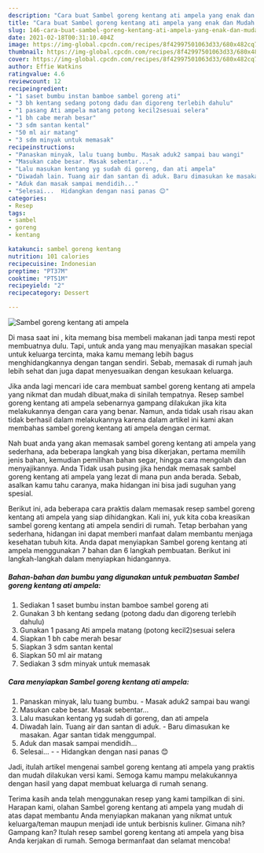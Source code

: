 ```yaml
---
description: "Cara buat Sambel goreng kentang ati ampela yang enak dan Mudah Dibuat"
title: "Cara buat Sambel goreng kentang ati ampela yang enak dan Mudah Dibuat"
slug: 146-cara-buat-sambel-goreng-kentang-ati-ampela-yang-enak-dan-mudah-dibuat
date: 2021-02-18T00:31:10.404Z
image: https://img-global.cpcdn.com/recipes/8f42997501063d33/680x482cq70/sambel-goreng-kentang-ati-ampela-foto-resep-utama.jpg
thumbnail: https://img-global.cpcdn.com/recipes/8f42997501063d33/680x482cq70/sambel-goreng-kentang-ati-ampela-foto-resep-utama.jpg
cover: https://img-global.cpcdn.com/recipes/8f42997501063d33/680x482cq70/sambel-goreng-kentang-ati-ampela-foto-resep-utama.jpg
author: Effie Watkins
ratingvalue: 4.6
reviewcount: 12
recipeingredient:
- "1 saset bumbu instan bamboe sambel goreng ati"
- "3 bh kentang sedang potong dadu dan digoreng terlebih dahulu"
- "1 pasang Ati ampela matang potong kecil2sesuai selera"
- "1 bh cabe merah besar"
- "3 sdm santan kental"
- "50 ml air matang"
- "3 sdm minyak untuk memasak"
recipeinstructions:
- "Panaskan minyak, lalu tuang bumbu. Masak aduk2 sampai bau wangi"
- "Masukan cabe besar. Masak sebentar..."
- "Lalu masukan kentang yg sudah di goreng, dan ati ampela"
- "Diwadah lain. Tuang air dan santan di aduk. Baru dimasukan ke masakan. Agar santan tidak menggumpal."
- "Aduk dan masak sampai mendidih..."
- "Selesai...  Hidangkan dengan nasi panas 😊"
categories:
- Resep
tags:
- sambel
- goreng
- kentang

katakunci: sambel goreng kentang 
nutrition: 101 calories
recipecuisine: Indonesian
preptime: "PT37M"
cooktime: "PT51M"
recipeyield: "2"
recipecategory: Dessert

---
```



![Sambel goreng kentang ati ampela](https://img-global.cpcdn.com/recipes/8f42997501063d33/680x482cq70/sambel-goreng-kentang-ati-ampela-foto-resep-utama.jpg)

Di masa  saat ini , kita memang bisa membeli makanan jadi tanpa mesti repot membuatnya dulu. Tapi, untuk anda yang mau menyajikan masakan special untuk keluarga tercinta, maka kamu memang lebih bagus menghidangkannya dengan tangan sendiri. Sebab, memasak di rumah jauh lebih sehat dan juga dapat menyesuaikan dengan kesukaan keluarga.

Jika anda lagi mencari ide cara membuat sambel goreng kentang ati ampela yang nikmat dan mudah dibuat,maka di sinilah tempatnya. Resep sambel goreng kentang ati ampela  sebenarnya gampang dilakukan jika kita melakukannya dengan cara yang benar. Namun, anda tidak usah risau akan tidak berhasil dalam melakukannya 
karena dalam artikel ini kami akan membahas sambel goreng kentang ati ampela dengan cermat.  



Nah buat anda yang akan memasak sambel goreng kentang ati ampela yang sederhana, ada beberapa langkah yang bisa dikerjakan, pertama memilih jenis bahan, kemudian pemilihan bahan segar, hingga cara mengolah dan menyajikannya. Anda Tidak usah pusing jika hendak memasak sambel goreng kentang ati ampela yang lezat di mana pun anda berada. Sebab, asalkan kamu  tahu caranya, maka hidangan ini bisa jadi suguhan yang spesial.

Berikut ini, ada beberapa cara praktis  dalam memasak resep sambel goreng kentang ati ampela yang siap dihidangkan. Kali ini, yuk kita coba kreasikan sambel goreng kentang ati ampela sendiri di rumah. Tetap berbahan yang sederhana, hidangan ini dapat memberi manfaat dalam membantu menjaga kesehatan tubuh kita. Anda dapat menyiapkan Sambel goreng kentang ati ampela menggunakan 7 bahan dan 6 langkah pembuatan. Berikut ini langkah-langkah dalam menyiapkan hidangannya.

<!--inarticleads1-->

##### Bahan-bahan dan bumbu yang digunakan untuk pembuatan Sambel goreng kentang ati ampela:

1. Sediakan 1 saset bumbu instan bamboe sambel goreng ati
1. Gunakan 3 bh kentang sedang (potong dadu dan digoreng terlebih dahulu)
1. Gunakan 1 pasang Ati ampela matang (potong kecil2)sesuai selera
1. Siapkan 1 bh cabe merah besar
1. Siapkan 3 sdm santan kental
1. Siapkan 50 ml air matang
1. Sediakan 3 sdm minyak untuk memasak




<!--inarticleads2-->

##### Cara menyiapkan Sambel goreng kentang ati ampela:

1. Panaskan minyak, lalu tuang bumbu. - Masak aduk2 sampai bau wangi
1. Masukan cabe besar. Masak sebentar...
1. Lalu masukan kentang yg sudah di goreng, dan ati ampela
1. Diwadah lain. Tuang air dan santan di aduk. - Baru dimasukan ke masakan. Agar santan tidak menggumpal.
1. Aduk dan masak sampai mendidih...
1. Selesai... -  - Hidangkan dengan nasi panas 😊




Jadi, itulah artikel mengenai  sambel goreng kentang ati ampela  yang praktis dan mudah dilakukan versi kami. Semoga kamu mampu melakukannya dengan hasil yang dapat membuat keluarga di rumah senang. 

Terima kasih anda telah menggunakan resep yang kami tampilkan di sini. Harapan kami, olahan  Sambel goreng kentang ati ampela yang mudah di atas dapat membantu Anda menyiapkan makanan yang nikmat untuk keluarga/teman maupun menjadi ide untuk berbisnis kuliner. Gimana nih? Gampang kan? Itulah resep sambel goreng kentang ati ampela yang bisa Anda kerjakan di rumah. Semoga bermanfaat dan selamat mencoba!

